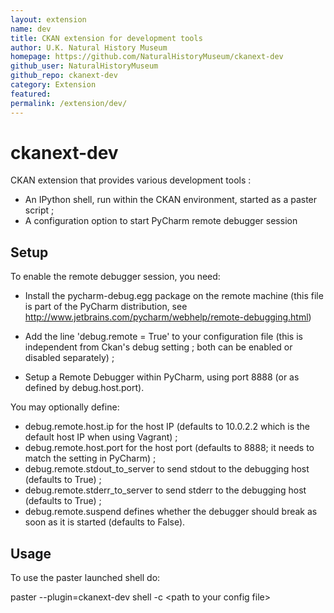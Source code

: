 ```yaml
---
layout: extension
name: dev
title: CKAN extension for development tools
author: U.K. Natural History Museum
homepage: https://github.com/NaturalHistoryMuseum/ckanext-dev
github_user: NaturalHistoryMuseum
github_repo: ckanext-dev
category: Extension
featured: 
permalink: /extension/dev/
---
```



ckanext-dev
===========

CKAN extension that provides various development tools :

- An IPython shell, run within the CKAN environment, started as a paster script ;
- A configuration option to start PyCharm remote debugger session

Setup
------

To enable the remote debugger session, you need:

- Install the pycharm-debug.egg package on the remote machine (this file is part of the PyCharm
  distribution, see http://www.jetbrains.com/pycharm/webhelp/remote-debugging.html)

- Add the line 'debug.remote = True' to your configuration file (this is independent from Ckan's
  debug setting ; both can be enabled or disabled separately) ;

- Setup a Remote Debugger within PyCharm, using port 8888 (or as defined by debug.host.port).

You may optionally define:
- debug.remote.host.ip for the host IP (defaults to 10.0.2.2 which is the default host IP when using Vagrant) ;
- debug.remote.host.port for the host port (defaults to 8888; it needs to match the setting in PyCharm) ;
- debug.remote.stdout_to_server to send stdout to the debugging host (defaults to True) ;
- debug.remote.stderr_to_server to send stderr to the debugging host (defaults to True) ;
- debug.remote.suspend defines whether the debugger should break as soon as it is started (defaults to False).


Usage
-----

To use the paster launched shell do:

paster --plugin=ckanext-dev shell -c &lt;path to your config file&gt;
